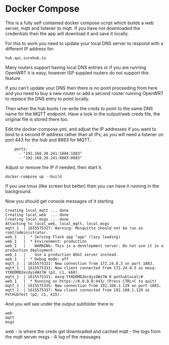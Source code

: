 # Docker Compose

This is a fully self contained docker compose script which builds a web server, mqtt and listener to mqtt. If you have not downloaded the credentials then the app will download it and save it locally.

For this to work you need to update your local DNS server to respond with a different IP address for:

```
hub.api.surehub.io
```
Many routers support having local DNS entries or if you are running OpenWRT it is easy, however ISP suppled routers do not support this feature.

If you can't update your DNS then there is no point proceeding from here and you need to buy a new router or add a second router running OpenWRT to replace the DNS entry to point locally.

Then when the hub boots I re-write the creds to point to the same DNS name for the MQTT endpoint. Have a look in the output/web creds file, the original file is stored there too.

Edit the docker-compose.yml, and adjust the IP addresses if you want to bind to a second IP address rather than all IPs, as you will need a listener on port 443 for the hub and 8883 for MQTT.

```
    ports:
      - "192.168.20.241:1884:1883"
      - "192.168.20.241:8883:8883"
```
Adjust or remove the IP if needed, then start it.

```
docker-compose up --build
```

If you use tmux (like screen but better) then you can have it running in the background.

Now you should get console messages of it starting

```
Creating local_mqtt ... done
Creating local_web  ... done
Creating local_msgs ... done
Attaching to local_web, local_mqtt, local_msgs
mqtt_1  | 1615575327: Warning: Mosquitto should not be run as root/administrator.
web_1   |  * Serving Flask app "app" (lazy loading)
web_1   |  * Environment: production
web_1   |    WARNING: This is a development server. Do not use it in a production deployment.
web_1   |    Use a production WSGI server instead.
web_1   |  * Debug mode: off
mqtt_1  | 1615575331: New connection from 172.24.0.3 on port 1883.
mqtt_1  | 1615575331: New client connected from 172.24.0.3 as mosq-YtRDDMDZecdyz4Wz7W (p2, c1, k60).
mqtt_1  | 1615575331: mosq-YtRDDMDZecdyz4Wz7W 0 pethublocal/#
web_1   |  * Running on https://0.0.0.0:443/ (Press CTRL+C to quit)
mqtt_1  | 1615575335: New connection from 192.168.1.129 on port 1883.
mqtt_1  | 1615575337: New client connected from 192.168.1.129 as PetHubTest (p2, c1, k15).
```
And you will see under the output subfolder there is:

```
web
mqtt
msgs
```

web - is where the creds get downloaded and cached
mqtt - the logs from the mqtt server
msgs - A log of the messages

